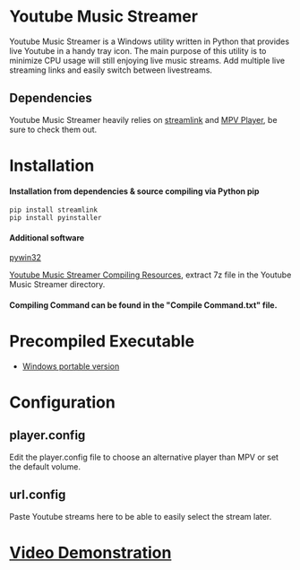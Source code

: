 # Youtube Music Streamer

Youtube Music Streamer is a Windows utility written in Python that provides live Youtube in a handy tray icon. The main purpose of this utility is to minimize CPU usage will still enjoying live music streams. Add multiple live streaming links and easily switch between livestreams.

## Dependencies

Youtube Music Streamer heavily relies on [streamlink](https://github.com/streamlink/streamlink-portable) and [MPV Player](https://mpv.io/), be sure to check them out.

# Installation

#### Installation from dependencies & source compiling via Python pip

```
pip install streamlink
pip install pyinstaller
```

#### Additional software

[pywin32](https://sourceforge.net/projects/pywin32/?source=navbar)

[Youtube Music Streamer Compiling Resources](https://mcastedu-my.sharepoint.com/:u:/g/personal/nicholas_cutajar_a100636_mcast_edu_mt/Efk0lxrMsGNLqTEpZe9yNWQB6nZD5jUPYhXwjmI8Yq35lg?e=7ZgQIW), extract 7z file in the Youtube Music Streamer directory.

#### Compiling Command can be found in the "Compile Command.txt" file.

# Precompiled Executable

- [Windows portable version](https://mcastedu-my.sharepoint.com/:u:/g/personal/nicholas_cutajar_a100636_mcast_edu_mt/ERrh-mtch9xJjPSg1Rv3RE4BcMouxUeAfheMSFIdj2xqhw?e=Wa96Qb)

# Configuration

## player.config

Edit the player.config file to choose an alternative player than MPV or set the default volume.

## url.config

Paste Youtube streams here to be able to easily select the stream later.

# [Video Demonstration](https://youtu.be/3hgTONrW-y8)

